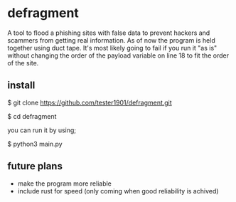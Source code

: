 # defragment
A tool to flood a phishing sites with false data to prevent hackers and scammers from getting real information. As of now the program is held
together using duct tape. It's most likely going to fail if you run it "as is" without changing the order of the payload variable on line 18 to fit the
order of the site. 

## install

$ git clone https://github.com/tester1901/defragment.git

$ cd defragment

you can run it by using;

$ python3 main.py

## future plans
- make the program more reliable
- include rust for speed (only coming when good reliability is achived)
